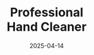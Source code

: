 ---
type: product
layout: product
date: 2025-04-14
sitemap:
  priority: 1
  changefreq: "weekly"

# SEO metadata
seoTitle: "Professional Hand Cleaner for Mechanics in Pennsylvania"
seoTitleSuffix: "Industrial Strength Soap Near Me"
seoDescription: >-
  Discover Nutcracker Pro Hand Cleaner for Pennsylvania auto shops. Tough on grease, gentle on skin with eco-friendly walnut shells. Fast shipping for mechanics and dealerships.

# Page content
title: "Professional <br> **Hand Cleaner**"
titlePrefix: "Pennsylvania's Choice for Auto Shop Supplies"
description: >-
  Nutcracker Pro Hand Cleaner is Pennsylvania’s top pick for mechanics and dealerships. Non-solvent, eco-friendly formula tackles grease while conditioning skin. Fast delivery ensures your shop stays stocked with high-performance hand cleaner.

# benefitsContent
benefitsImages:
  - image: /images/handcleaner/product-despencer.jpg
    alt: "Nutcracker Pro Hand Cleaner Dispenser"
  - image: /images/handcleaner/product-details.jpg
    alt: "Nutcracker Pro Hand Cleaner variants"

benefitsBlocks:
  - title: "Trusted by Pennsylvania Mechanics"
    text: >-
      Nutcracker Pro Hand Cleaner is a favorite in auto shops. Its heavy-duty formula cuts through grease and oil, perfect for mechanics working on cars and trucks daily.
  - title: "Gentle on Hands"
    text: >-
      Frequent hand washing won’t dry out your skin with Nutcracker. Packed with emollients, it keeps hands soft, ideal for Pennsylvania technicians handling tough jobs.
  - title: "Eco-Friendly Cleaning"
    text: >-
      Made with biodegradable walnut shells, this hand cleaner is safe for Pennsylvania’s environment. It delivers shop-grade cleaning without harmful chemicals.
  - title: "Perfect for Dealerships"
    text: >-
      Pennsylvania car dealerships rely on Nutcracker for service bays. It removes grime fast, keeping techs ready for the next job with no residue.
  - title: "Cost-Saving Formula"
    text: >-
      Super-concentrated to reduce usage by up to 75%, Nutcracker saves Pennsylvania shops money. Bulk orders mean fewer restocks for busy garages.
  - title: "Versatile for All Shops"
    text: >-
      From body shops to fleet services, Nutcracker cleans oil, ink, and more. It’s the go-to for any auto repair needing reliable supplies.
  - title: "Fast Shipping to Pennsylvania"
    text: >-
      Get Nutcracker delivered quickly to your shop. No delays, so your team always has the best hand cleaner for high-volume work.
  - title: "Safe for Daily Use"
    text: >-
      Nutcracker’s non-solvent formula is gentle enough for repeated use, protecting mechanics from skin irritation during long shifts.
  - title: "Industrial Strength Power"
    text: >-
      Tackle the toughest grime with Nutcracker, designed for hardworking auto pros. It’s the professional hand cleaner shops trust.

# testimonials section
testimonials:
  items:
    - name: "Tom"
      text: >-
        This soap’s a game-changer for my shop in Pittsburgh. Gets grease off quick, hands don’t feel rough after. Worth every penny for us mechanics.
    - name: "Lisa"
      text: >-
        I run a small garage in Erie, and Nutcracker’s the best soap we’ve used. Cleans great, smells fine, and my guys’ hands aren’t cracked anymore.
    - name: "Jake"
      text: >-
        Been using it in our dealership. It’s strong enough for engine grime but doesn’t dry out your skin. We order it in bulk now.
    - name: "Sarah"
      text: >-
        My shop in Harrisburg loves this cleaner. It’s gentle but gets the job done. Plus, it lasts forever, so we’re saving cash.
    - name: "Mike"
      text: >-
        I’m a diesel mechanic in Lancaster. Nutcracker gets my hands clean in one wash, no scrubbing. Best soap I’ve tried in years.
    - name: "Kelly"
      text: >-
        Our Allentown service center switched to Nutcracker. It’s eco-friendly and works on tough oil stains. The guys are happy with it.
    - name: "Dave"
      text: >-
        In Scranton, we need soap that works fast. Nutcracker’s perfect—cleans paint and grease easy, and hands stay smooth even in winter.
    - name: "Maria"
      text: >-
        I manage a shop in Reading. This soap’s reliable, no greasy feel after. We’ve cut down on reordering since it lasts so long.
    - name: "Chris"
      text: >-
        Working in York, I need a soap that can handle heavy grime. Nutcracker does it without killing my hands. Great for daily use.

# FAQ section
faq:
  questions:
    - question: "What grime can Nutcracker Hand Cleaner remove?"
      answer: >-
        Nutcracker Pro Hand Cleaner tackles grease, oil, ink, paint, and tar. It’s perfect for Pennsylvania mechanics and dealerships needing a reliable auto shop cleaner. Fast-acting and eco-friendly, it handles tough contaminants without harsh chemicals, ensuring your shop stays efficient.
    - question: "Is Nutcracker safe for sensitive skin?"
      answer: >-
        Yes, Nutcracker’s emollient-rich formula is gentle on skin, preventing irritation even with frequent use. Pennsylvania technicians can rely on it for daily cleaning without dryness, making it ideal for busy auto shops and service centers across the state.
    - question: "Can Pennsylvania dealerships use Nutcracker?"
      answer: >-
        Absolutely. Nutcracker is designed for high-volume service bays in car dealerships. It cleans grime fast, leaves no residue, and comes with fast shipping to keep your shop stocked with professional-grade hand cleaner for mechanics.
    - question: "Does Nutcracker have fragrances or dyes?"
      answer: >-
        No, Nutcracker is free of dyes and added fragrances, offering a natural cleaning experience. Pennsylvania auto shops trust it for safe, effective cleaning that meets the needs of mechanics and technicians working long hours.
    - question: "Why choose walnut shell scrubbers?"
      answer: >-
        Walnut shells in Nutcracker are biodegradable and eco-friendly, perfect for green-conscious shops. They scrub tough grime gently, reducing environmental impact while keeping mechanics’ hands clean and ready for the next job.
    - question: "How does Nutcracker save costs for Pennsylvania shops?"
      answer: >-
        Nutcracker’s concentrated formula cuts usage by up to 75%, saving auto shops money on restocks. Bulk orders and fast delivery make it a cost-effective choice for auto repair shops and dealerships needing reliable mechanic supplies.
    - question: "Is Nutcracker good for fleet services?"
      answer: >-
        Yes, Nutcracker is ideal for fleet service shops. It handles heavy grease and oil from large vehicles, ensuring technicians stay productive. Its long-lasting formula means fewer orders, keeping your garage running smoothly.
    - question: "How fast is shipping to Pennsylvania?"
      answer: >-
        Nutcracker offers fast shipping to auto shops, ensuring your supply of professional hand cleaner arrives quickly. No delays mean your mechanics and dealership techs always have the tools they need for top performance.

---